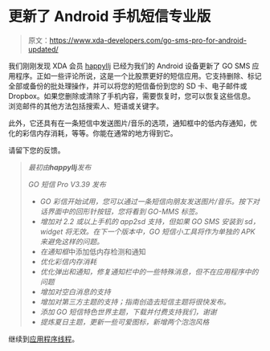 # 更新了 Android 手机短信专业版

> 原文：<https://www.xda-developers.com/go-sms-pro-for-android-updated/>

我们刚刚发现 XDA 会员 [happyllj](http://forum.xda-developers.com/member.php?u=3267122) 已经为我们的 Android 设备更新了 GO SMS 应用程序。正如一些评论所说，这是一个比股票更好的短信应用。它支持删除、标记全部或备份的批处理操作，并可以将您的短信备份到您的 SD 卡、电子邮件或 Dropbox。如果您删除或清除了手机内容，需要恢复时，您可以恢复这些信息。浏览邮件的其他方法包括搜索人、短语或关键字。

此外，它还具有在一条短信中发送图片/音乐的选项，通知框中的低内存通知，优化的彩信内存消耗，等等。你能在通常的地方得到它。

请留下您的反馈。

> *最初由**happyllj**发布*
> 
> *GO 短信 Pro V3.39 发布*
> 
> *   *GO 彩信开始试用，您可以通过一条短信向朋友发送图片/音乐。按下对话界面中的回形针按钮，您将看到 GO-MMS 标签。*
> *   *增加对 2.2 或以上手机的 app2sd 支持，但如果 GO SMS 安装到 sd，widget 将无效。在下一个版本中，GO 短信小工具将作为单独的 APK 来避免这样的问题。*
> *   *在通知框*中添加低内存检测和通知
> *   *优化彩信内存消耗*
> *   *优化弹出和通知，修复通知栏中的一些特殊消息，但不在应用程序中的问题*
> *   *增加对空白消息的支持*
> *   *增加对第三方主题的支持；指南创造去短信主题将很快发布。*
> *   *添加 GO 短信特色世界主题，下载并付费支持我们，谢谢*
> *   *提炼夏日主题，更新一些可爱图标，新增两个泡泡风格*

继续到[应用程序线程](http://forum.xda-developers.com/showthread.php?t=860847)。